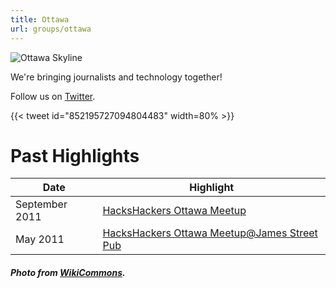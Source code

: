 ```yaml
---
title: Ottawa
url: groups/ottawa
---
```


![Ottawa Skyline](https://upload.wikimedia.org/wikipedia/commons/f/f1/Ottawa_Skyline_June_2019.jpg)

We're bringing journalists and technology together! 

Follow us on [Twitter](https://twitter.com/HacksHackersOTT).

{{< tweet id="852195727094804483" width=80% >}}

# Past Highlights

| **Date**  | **Highlight** |  
|-----------|---------------|  
| September 2011 | [HacksHackers Ottawa Meetup](https://twitter.com/HacksHackersOTT/status/119027052404940800) |
| May 2011 | [HacksHackers Ottawa Meetup@James Street Pub](https://twitter.com/HacksHackersOTT/status/68800486324707328) | 

##### Photo from [WikiCommons](wikicommons.org).
